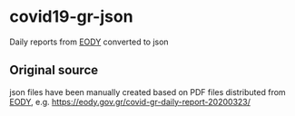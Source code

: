 # covid19-gr-json
Daily reports from [EODY](https://eody.gov.gr) converted to json

## Original source
json files have been manually created based on PDF files distributed from
[EODY](https://eody.gr), e.g. https://eody.gov.gr/covid-gr-daily-report-20200323/
